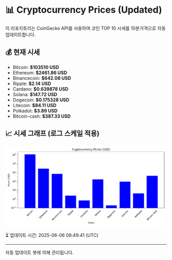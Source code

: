 
# 📊 Cryptocurrency Prices (Updated)

이 리포지토리는 CoinGecko API를 사용하여 코인 TOP 10 시세를 10분가격으로 자동 업데이트합니다.

## 💰 현재 시세
- Bitcoin: **$103510 USD**
- Ethereum: **$2461.86 USD**
- Binancecoin: **$642.08 USD**
- Ripple: **$2.14 USD**
- Cardano: **$0.639878 USD**
- Solana: **$147.72 USD**
- Dogecoin: **$0.175328 USD**
- Litecoin: **$84.11 USD**
- Polkadot: **$3.89 USD**
- Bitcoin-cash: **$387.33 USD**

## 📈 시세 그래프 (로그 스케일 적용)
![Crypto Prices](crypto_prices.png)

⏳ 업데이트 시간: 2025-06-06 08:49:41 (UTC)

---
자동 업데이트 봇에 의해 관리됩니다.
